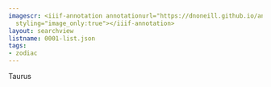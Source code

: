 ```yaml
---
imagescr: <iiif-annotation annotationurl="https://dnoneill.github.io/annotate/annotations/0001-5.json"
  styling="image_only:true"></iiif-annotation>
layout: searchview
listname: 0001-list.json
tags:
- zodiac
---
```

Taurus